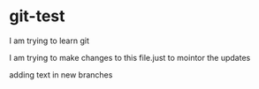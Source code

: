 # git-test
I am trying to learn git

I am trying to make changes to this file.just to mointor the updates

adding 
text in new branches

